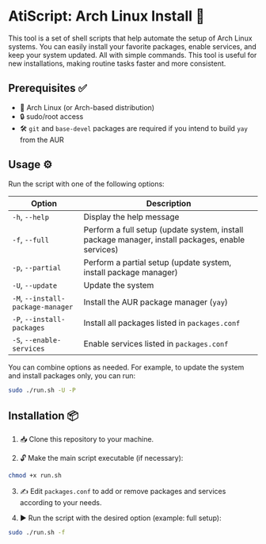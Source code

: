 # AtiScript: Arch Linux Install 🚀

This tool is a set of shell scripts that help automate the setup of Arch Linux systems. You can easily install your favorite packages, enable services, and keep your system updated. All with simple commands. This tool is useful for new installations, making routine tasks faster and more consistent.

## Prerequisites ✅

- 🐧 Arch Linux (or Arch-based distribution)
- 🔒 sudo/root access
- 🛠️ `git` and `base-devel` packages are required if you intend to build `yay` from the AUR

## Usage ⚙️

Run the script with one of the following options:

| Option                            | Description                                                                                      |
| --------------------------------- | ------------------------------------------------------------------------------------------------ |
| `-h`, `--help`                    | Display the help message                                                                         |
| `-f`, `--full`                    | Perform a full setup (update system, install package manager, install packages, enable services) |
| `-p`, `--partial`                 | Perform a partial setup (update system, install package manager)                                 |
| `-U`, `--update`                  | Update the system                                                                                |
| `-M`, `--install-package-manager` | Install the AUR package manager (`yay`)                                                          |
| `-P`, `--install-packages`        | Install all packages listed in `packages.conf`                                                   |
| `-S`, `--enable-services`         | Enable services listed in `packages.conf`                                                        |

You can combine options as needed. For example, to update the system and install packages only, you can run:

```bash
sudo ./run.sh -U -P
```

## Installation 📦

1. 📥 Clone this repository to your machine.

2. 🔓 Make the main script executable (if necessary):

```bash
chmod +x run.sh
```

3. ✍️ Edit `packages.conf` to add or remove packages and services according to your needs.

4. ▶️ Run the script with the desired option (example: full setup):

```bash
sudo ./run.sh -f
```
